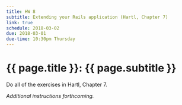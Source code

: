 ```yaml
---
title: HW 8
subtitle: Extending your Rails application (Hartl, Chapter 7)
link: true
schedule: 2018-03-02
due: 2018-03-01
due-time: 10:30pm Thursday
---
```

# {{ page.title }}: {{ page.subtitle }}

Do all of the exercises in Hartl, Chapter 7.

_Additional instructions forthcoming._
